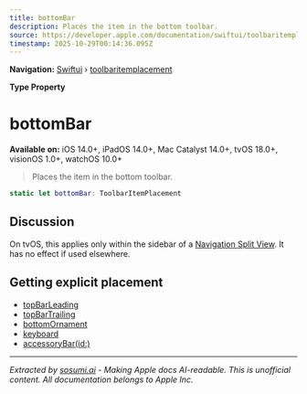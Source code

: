 ```yaml
---
title: bottomBar
description: Places the item in the bottom toolbar.
source: https://developer.apple.com/documentation/swiftui/toolbaritemplacement/bottombar
timestamp: 2025-10-29T00:14:36.095Z
---
```


**Navigation:** [Swiftui](/documentation/swiftui) › [toolbaritemplacement](/documentation/swiftui/toolbaritemplacement)

**Type Property**

# bottomBar

**Available on:** iOS 14.0+, iPadOS 14.0+, Mac Catalyst 14.0+, tvOS 18.0+, visionOS 1.0+, watchOS 10.0+

> Places the item in the bottom toolbar.

```swift
static let bottomBar: ToolbarItemPlacement
```

## Discussion

On tvOS, this applies only within the sidebar of a [Navigation Split View](/documentation/swiftui/navigationsplitview).  It has no effect if used elsewhere.

## Getting explicit placement

- [topBarLeading](/documentation/swiftui/toolbaritemplacement/topbarleading)
- [topBarTrailing](/documentation/swiftui/toolbaritemplacement/topbartrailing)
- [bottomOrnament](/documentation/swiftui/toolbaritemplacement/bottomornament)
- [keyboard](/documentation/swiftui/toolbaritemplacement/keyboard)
- [accessoryBar(id:)](/documentation/swiftui/toolbaritemplacement/accessorybar(id:))

---

*Extracted by [sosumi.ai](https://sosumi.ai) - Making Apple docs AI-readable.*
*This is unofficial content. All documentation belongs to Apple Inc.*
